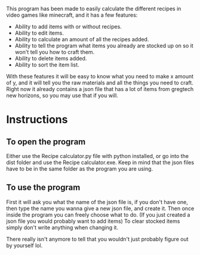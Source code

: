 This program has been made to easily calculate the different recipes in video games like minecraft, and it has a few features:
- Ability to add items with or without recipes.
- Ability to edit items.
- Ability to calculate an amount of all the recipes added.
- Ability to tell the program what items you already are stocked up on so it won't tell you how to craft them.
- Ability to delete items added.
- Ability to sort the item list.

With these features it will be easy to know what you need to make x amount of y, and it will tell you the raw materials and all the things you need to craft.
Right now it already contains a json file that has a lot of items from gregtech new horizons, so you may use that if you will.

# Instructions
## To open the program
Either use the Recipe calculator.py file with python installed, or go into the dist folder and use the Recipe calculator.exe.
Keep in mind that the json files have to be in the same folder as the program you are using.

## To use the program
First it will ask you what the name of the json file is, if you don't have one, then type the name you wanna give a new json file, and create it.
Then once inside the program you can freely choose what to do.
(If you just created a json file you would probably want to add items)
To clear stocked items simply don't write anything when changing it.

There really isn't anymore to tell that you wouldn't just probably figure out by yourself lol.

